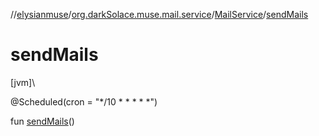 //[elysianmuse](../../../index.md)/[org.darkSolace.muse.mail.service](../index.md)/[MailService](index.md)/[sendMails](send-mails.md)

# sendMails

[jvm]\

@Scheduled(cron = &quot;*/10 * * * * *&quot;)

fun [sendMails](send-mails.md)()
